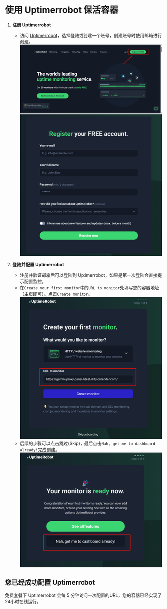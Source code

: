 # 使用 Uptimerrobot 保活容器

1. **注册 Uptimerrobot**
   * 访问 [Uptimerrobot](https://uptimerobot.com/)，选择登陆或创建一个账号，创建账号时使用邮箱进行创建。
     ![](image/1.0.jpg)
     ![](image/1.1.jpg)

2. **登陆并配置 Uptimerrobot**
   * 注册并验证邮箱后可以登陆到 Uptimerrobot，如果是第一次登陆会直接提示配置监控。
   * 在`Create your first monitor`中的`URL to monitor`处填写您的容器地址（主页即可）。点击`Create monitor`。
    ![](image/2.0.jpg)
   * 后续的步骤可以点击跳过(Skip)，最后点击`Nah, get me to dashboard already!`完成创建。
    ![](image/2.1.jpg)

## 您已经成功配置 Uptimerrobot

免费套餐下 Uptimerrobot 会每 5 分钟访问一次配置的URL，您的容器已经实现了24小时在线运行。
